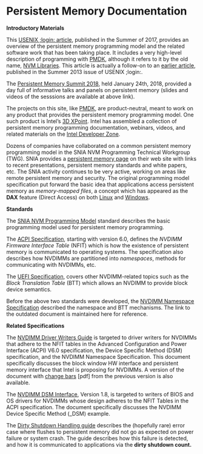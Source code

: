 # Persistent Memory Documentation

**Introductory Materials**

This [USENIX ;login: article](https://www.usenix.org/system/files/login/articles/login_summer17_07_rudoff.pdf), published in the Summer of 2017, provides an overview of the persistent memory programming model and the related software work that has been taking place. It includes a very high-level description of programming with [PMDK](http://pmem.io/pmdk/), although it refers to it by the old name, [NVM Libraries](http://pmem.io/2017/12/11/NVML-is-now-PMDK.html). This article is actually a follow-on to an [earlier article](https://www.usenix.org/system/files/login/articles/08_rudoff_040-045_final.pdf), published in the Summer 2013 issue of USENIX ;login:.

The [Persistent Memory Summit 2018](https://www.snia.org/pm-summit), held January 24th, 2018, provided a day full of informative talks and panels on persistent memory \(slides and videos of the sesssions are available at above link\).

The projects on this site, like [PMDK](http://pmem.io/pmdk/), are product-neutral, meant to work on any product that provides the persistent memory programming model. One such product is Intel’s [3D XPoint](https://www.youtube.com/watch?v=Wgk4U4qVpNY). Intel has assembled a collection of persistent memory programming documentation, webinars, videos, and related materials on the [Intel Developer Zone](https://software.intel.com/en-us/persistent-memory).

Dozens of companies have collaborated on a common persistent memory programming model in the SNIA NVM Programming Technical Workgroup \(TWG\). SNIA provides a [persistent memory page](http://www.snia.org/PM) on their web site with links to recent presentations, persistent memory standards and white papers, etc. The SNIA activity continues to be very active, working on areas like remote persistent memory and security. The original programming model specification put forward the basic idea that applications access persistent memory as _memory-mapped files_, a concept which has appeared as the **DAX** feature \(Direct Access\) on both [Linux](https://nvdimm.wiki.kernel.org/) and [Windows](https://channel9.msdn.com/Events/Build/2016/P470).

**Standards**

The [SNIA NVM Programming Model](https://www.snia.org/sites/default/files/technical_work/final/NVMProgrammingModel_v1.2.pdf) standard describes the basic programming model used for persistent memory programming.

The [ACPI Specification](http://www.uefi.org/specifications), starting with version 6.0, defines the _NVDIMM Firmware Interface Table_ \(NFIT\) which is how the existence of persistent memory is communicated to operating systems. The specification also describes how NVDIMMs are partitioned into _namespaces_, methods for communicating with NVDIMMs, etc.

The [UEFI Specification](http://www.uefi.org/specifications), covers other NVDIMM-related topics such as the _Block Translation Table_ \(BTT\) which allows an NVDIMM to provide block device semantics.

Before the above two standards were developed, the [NVDIMM Namespace Specification](http://pmem.io/documents/NVDIMM_Namespace_Spec.pdf) described the namespace and BTT mechanisms. The link to the outdated document is maintained here for reference.

**Related Specifications**

The [NVDIMM Driver Writers Guide](http://pmem.io/documents/NVDIMM_DriverWritersGuide-July-2016.pdf) is targeted to driver writers for NVDIMMs that adhere to the NFIT tables in the Advanced Configuration and Power Interface \(ACPI\) V6.0 specification, the Device Specific Method \(DSM\) specification, and the NVDIMM Namespace Specification. This document specifically discusses the block window HW interface and persistent memory interface that Intel is proposing for NVDIMMs. A version of the document with [change bars](http://pmem.io/documents/NVDIMM_DriverWritersGuide-July-2016_wChanges.pdf) \[pdf\] from the previous version is also available.

The [NVDIMM DSM Interface](http://pmem.io/documents/NVDIMM_DSM_Interface-V1.8.pdf), Version 1.8, is targeted to writers of BIOS and OS drivers for NVDIMMs whose design adheres to the NFIT Tables in the ACPI specification. The document specifically discusses the NVDIMM Device Specific Method \(\_DSM\) example.

The [Dirty Shutdown Handling guide](https://pmem.io/documents/Dirty_Shutdown_Handling-V1.0.pdf) describes the \(hopefully rare\) error case where flushes to persistent memory did not go as expected on power failure or system crash.  The guide describes how this failure is detected, and how it is communicated to applications via the **dirty shutdown count.**

